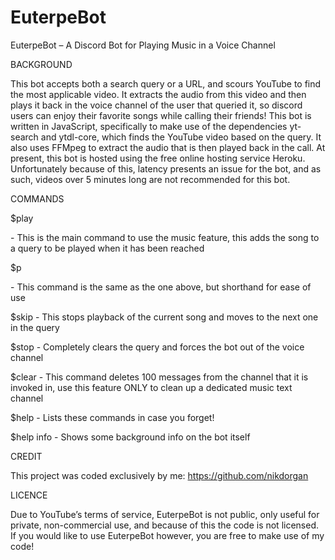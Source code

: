 # EuterpeBot

EuterpeBot – A Discord Bot for Playing Music in a Voice Channel

BACKGROUND

This bot accepts both a search query or a URL, and scours YouTube to find the most applicable video. It extracts the audio from this video and then plays it back in the voice channel of the user that queried it, so discord users can enjoy their favorite songs while calling their friends! This bot is written in JavaScript, specifically to make use of the dependencies yt-search and ytdl-core, which finds the YouTube video based on the query. It also uses FFMpeg to extract the audio that is then played back in the call. At present, this bot is hosted using the free online hosting service Heroku. Unfortunately because of this, latency presents an issue for the bot, and as such, videos over 5 minutes long are not recommended for this bot.

COMMANDS

$play <search or URL> - This is the main command to use the music feature, this adds the song to a query to be played when it has been reached

$p <search or URL> - This command is the same as the one above, but shorthand for ease of use 

$skip - This stops playback of the current song and moves to the next one in the query

$stop - Completely clears the query and forces the bot out of the voice channel

$clear - This command deletes 100 messages from the channel that it is invoked in, use this feature ONLY to clean up a dedicated music text channel

$help - Lists these commands in case you forget!

$help info - Shows some background info on the bot itself

CREDIT
  
This project was coded exclusively by me: https://github.com/nikdorgan

LICENCE
  
Due to YouTube’s terms of service, EuterpeBot is not public, only useful for private, non-commercial use, and because of this the code is not licensed. If you would like to use EuterpeBot however, you are free to make use of my code! 
